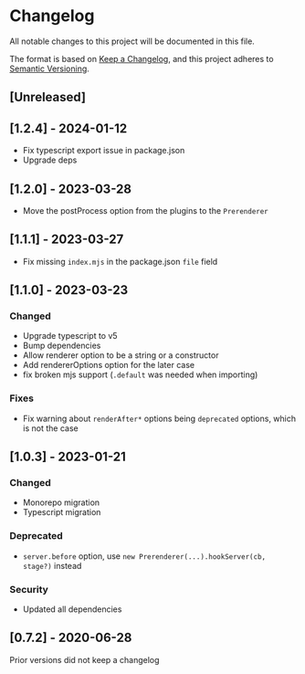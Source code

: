 # Changelog

All notable changes to this project will be documented in this file.

The format is based on [Keep a Changelog](https://keepachangelog.com/en/1.0.0/),
and this project adheres to [Semantic Versioning](https://semver.org/spec/v2.0.0.html).

## [Unreleased]

## [1.2.4] - 2024-01-12
- Fix typescript export issue in package.json
- Upgrade deps

## [1.2.0] - 2023-03-28
- Move the postProcess option from the plugins to the `Prerenderer`

## [1.1.1] - 2023-03-27
- Fix missing `index.mjs` in the package.json `file` field

## [1.1.0] - 2023-03-23

### Changed
- Upgrade typescript to v5
- Bump dependencies
- Allow renderer option to be a string or a constructor
- Add rendererOptions option for the later case
- fix broken mjs support (`.default` was needed when importing)

### Fixes
- Fix warning about `renderAfter*` options being `deprecated` options, which is not the case

## [1.0.3] - 2023-01-21

### Changed
- Monorepo migration
- Typescript migration

### Deprecated
- `server.before` option, use `new Prerenderer(...).hookServer(cb, stage?)` instead

### Security
- Updated all dependencies

## [0.7.2] - 2020-06-28

Prior versions did not keep a changelog
